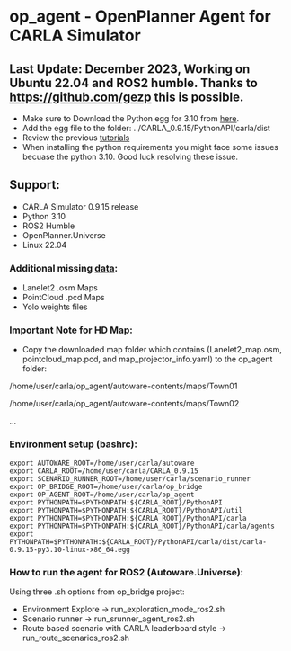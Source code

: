 # op_agent - OpenPlanner Agent for CARLA Simulator

## Last Update: December 2023, Working on Ubuntu 22.04 and ROS2 humble. Thanks to https://github.com/gezp this is possible. 
- Make sure to Download the Python egg for 3.10 from [here](https://github.com/gezp/carla_ros/releases/tag/carla-0.9.15-ubuntu-22.04). 
- Add the egg file to the folder: ../CARLA_0.9.15/PythonAPI/carla/dist
- Review the previous [tutorials](https://github.com/orgs/autowarefoundation/discussions/2828)
- When installing the python requirements you might face some issues becuase the python 3.10. Good luck resolving these issue. 

## Support: 
- CARLA Simulator 0.9.15 release 
- Python 3.10 
- ROS2 Humble
- OpenPlanner.Universe
- Linux 22.04

### Additional missing [data](https://drive.google.com/drive/folders/1Or0CMS08AW8XvJtzzR8TfhqdY9MMUBpS?usp=sharing): 
- Lanelet2 .osm Maps
- PointCloud .pcd Maps 
- Yolo weights files

### Important Note for HD Map: 
- Copy the downloaded map folder which contains (Lanelet2_map.osm, pointcloud_map.pcd, and map_projector_info.yaml) to the op_agent folder: 

/home/user/carla/op_agent/autoware-contents/maps/Town01

/home/user/carla/op_agent/autoware-contents/maps/Town02

... 

### Environment setup (bashrc): 
```
export AUTOWARE_ROOT=/home/user/carla/autoware
export CARLA_ROOT=/home/user/carla/CARLA_0.9.15
export SCENARIO_RUNNER_ROOT=/home/user/carla/scenario_runner
export OP_BRIDGE_ROOT=/home/user/carla/op_bridge
export OP_AGENT_ROOT=/home/user/carla/op_agent
export PYTHONPATH=$PYTHONPATH:${CARLA_ROOT}/PythonAPI
export PYTHONPATH=$PYTHONPATH:${CARLA_ROOT}/PythonAPI/util
export PYTHONPATH=$PYTHONPATH:${CARLA_ROOT}/PythonAPI/carla
export PYTHONPATH=$PYTHONPATH:${CARLA_ROOT}/PythonAPI/carla/agents
export PYTHONPATH=$PYTHONPATH:${CARLA_ROOT}/PythonAPI/carla/dist/carla-0.9.15-py3.10-linux-x86_64.egg
```

### How to run the agent for ROS2 (Autoware.Universe): 
Using three .sh options from op_bridge project: 
- Environment Explore -> run_exploration_mode_ros2.sh
- Scenario runner -> run_srunner_agent_ros2.sh 
- Route based scenario with CARLA leaderboard style -> run_route_scenarios_ros2.sh 
